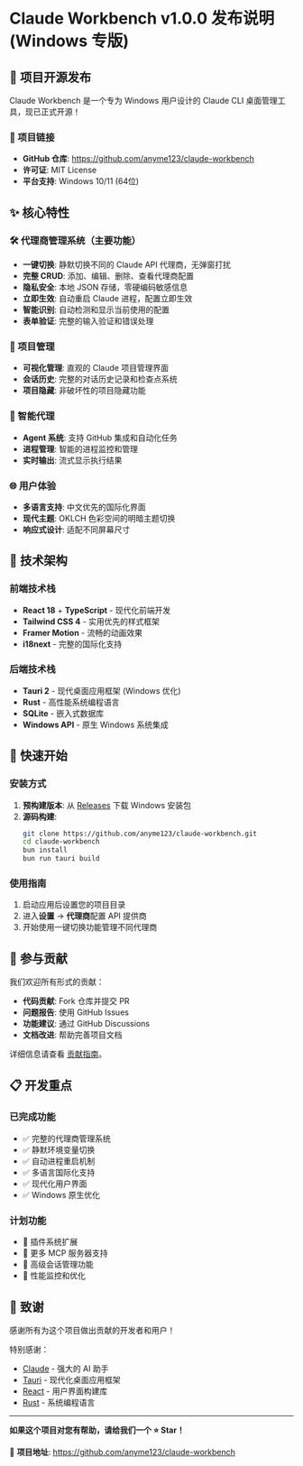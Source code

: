 # Claude Workbench v1.0.0 发布说明 (Windows 专版)

## 🎉 项目开源发布

Claude Workbench 是一个专为 Windows 用户设计的 Claude CLI 桌面管理工具，现已正式开源！

### 🔗 项目链接
- **GitHub 仓库**: https://github.com/anyme123/claude-workbench
- **许可证**: MIT License
- **平台支持**: Windows 10/11 (64位)

## ✨ 核心特性

### 🛠️ 代理商管理系统（主要功能）
- **一键切换**: 静默切换不同的 Claude API 代理商，无弹窗打扰
- **完整 CRUD**: 添加、编辑、删除、查看代理商配置
- **隐私安全**: 本地 JSON 存储，零硬编码敏感信息
- **立即生效**: 自动重启 Claude 进程，配置立即生效
- **智能识别**: 自动检测和显示当前使用的配置
- **表单验证**: 完整的输入验证和错误处理

### 🎯 项目管理
- **可视化管理**: 直观的 Claude 项目管理界面
- **会话历史**: 完整的对话历史记录和检查点系统
- **项目隐藏**: 非破坏性的项目隐藏功能

### 🤖 智能代理
- **Agent 系统**: 支持 GitHub 集成和自动化任务
- **进程管理**: 智能的进程监控和管理
- **实时输出**: 流式显示执行结果

### 🌐 用户体验
- **多语言支持**: 中文优先的国际化界面
- **现代主题**: OKLCH 色彩空间的明暗主题切换
- **响应式设计**: 适配不同屏幕尺寸

## 🔧 技术架构

### 前端技术栈
- **React 18** + **TypeScript** - 现代化前端开发
- **Tailwind CSS 4** - 实用优先的样式框架
- **Framer Motion** - 流畅的动画效果
- **i18next** - 完整的国际化支持

### 后端技术栈
- **Tauri 2** - 现代桌面应用框架 (Windows 优化)
- **Rust** - 高性能系统编程语言
- **SQLite** - 嵌入式数据库
- **Windows API** - 原生 Windows 系统集成

## 🚀 快速开始

### 安装方式
1. **预构建版本**: 从 [Releases](https://github.com/anyme123/claude-workbench/releases) 下载 Windows 安装包
2. **源码构建**: 
   ```bash
   git clone https://github.com/anyme123/claude-workbench.git
   cd claude-workbench
   bun install
   bun run tauri build
   ```

### 使用指南
1. 启动应用后设置您的项目目录
2. 进入**设置** → **代理商**配置 API 提供商
3. 开始使用一键切换功能管理不同代理商

## 🤝 参与贡献

我们欢迎所有形式的贡献：
- **代码贡献**: Fork 仓库并提交 PR
- **问题报告**: 使用 GitHub Issues
- **功能建议**: 通过 GitHub Discussions
- **文档改进**: 帮助完善项目文档

详细信息请查看 [贡献指南](https://github.com/anyme123/claude-workbench/blob/main/CONTRIBUTING.md)。

## 📋 开发重点

### 已完成功能
- ✅ 完整的代理商管理系统
- ✅ 静默环境变量切换
- ✅ 自动进程重启机制
- ✅ 多语言国际化支持
- ✅ 现代化用户界面
- ✅ Windows 原生优化

### 计划功能
- 🔄 插件系统扩展
- 🔄 更多 MCP 服务器支持
- 🔄 高级会话管理功能
- 🔄 性能监控和优化

## 🙏 致谢

感谢所有为这个项目做出贡献的开发者和用户！

特别感谢：
- [Claude](https://claude.ai/) - 强大的 AI 助手
- [Tauri](https://tauri.app/) - 现代化桌面应用框架
- [React](https://react.dev/) - 用户界面构建库
- [Rust](https://rust-lang.org/) - 系统编程语言

---

**如果这个项目对您有帮助，请给我们一个 ⭐ Star！**

🔗 **项目地址**: https://github.com/anyme123/claude-workbench